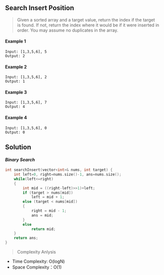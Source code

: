 ## Search Insert Position

> Given a sorted array and a target value, return the index if the target is found. If not, return the index where it would be if it were inserted in order.
> You may assume no duplicates in the array.

#### Example 1
```
Input: [1,3,5,6], 5
Output: 2
```
#### Example 2
```
Input: [1,3,5,6], 2
Output: 1
```
#### Example 3
```
Input: [1,3,5,6], 7
Output: 4
```
#### Example 4
```
Input: [1,3,5,6], 0
Output: 0
```

## Solution
#### ***Binary Search***
```cpp
int searchInsert(vector<int>& nums, int target) {
    int left=0, right=nums.size()-1, ans=nums.size();
    while(left<=right)
    {
        int mid = ((right-left)>>1)+left;
        if (target > nums[mid])
            left = mid + 1;
        else (target < nums[mid])
        {
            right = mid - 1;
            ans = mid;
        }
        else
            return mid;
    }
    return ans;
}
```

> Complexity Anlysis
- Time Complexity: O(logN)
- Space Complexity：O(1)
